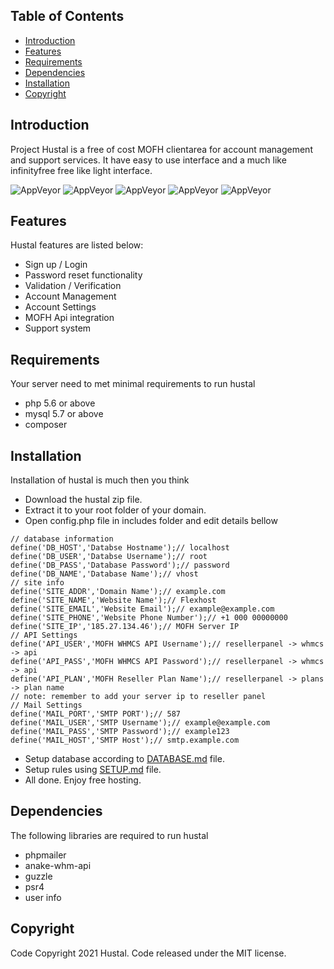 ## Table of Contents
- [Introduction](#introduction) 
- [Features](#features)
- [Requirements](#requirements) 
- [Dependencies](#dependencies)
- [Installation](#installation)
- [Copyright](#copyright-and-license)

## Introduction 
Project Hustal is a free of cost MOFH clientarea for account management and support services. It have easy to use interface and a much like infinityfree free like light interface. 

![AppVeyor](https://img.shields.io/badge/Licence-MIT-lightgrey)
![AppVeyor](https://img.shields.io/badge/Version-v1.0.0-lightgrey)
![AppVeyor](https://img.shields.io/badge/Build-passing-lightgreen)
![AppVeyor](https://img.shields.io/badge/dependencies-php-lightgrey)
![AppVeyor](https://img.shields.io/badge/Interface-light-lightgrey)

## Features
Hustal features are listed below:
- Sign up / Login
- Password reset functionality
- Validation / Verification 
- Account Management 
- Account Settings 
- MOFH Api integration 
- Support system

## Requirements
Your server need to met minimal requirements to run hustal
- php 5.6 or above
- mysql 5.7 or above
- composer

## Installation 
Installation of hustal is much then you think 
- Download the hustal zip file. 
- Extract it to your root folder of your domain. 
- Open config.php file in includes folder and edit details bellow
```
// database information 
define('DB_HOST','Databse Hostname');// localhost
define('DB_USER','Databse Username');// root
define('DB_PASS','Database Password');// password
define('DB_NAME','Database Name');// vhost
// site info
define('SITE_ADDR','Domain Name');// example.com
define('SITE_NAME','Website Name');// Flexhost
define('SITE_EMAIL','Website Email');// example@example.com
define('SITE_PHONE','Website Phone Number');// +1 000 00000000
define('SITE_IP','185.27.134.46');// MOFH Server IP
// API Settings
define('API_USER','MOFH WHMCS API Username');// resellerpanel -> whmcs -> api 
define('API_PASS','MOFH WHMCS API Password');// resellerpanel -> whmcs -> api 
define('API_PLAN','MOFH Reseller Plan Name');// resellerpanel -> plans -> plan name
// note: remember to add your server ip to reseller panel
// Mail Settings
define('MAIL_PORT','SMTP PORT');// 587
define('MAIL_USER','SMTP Username');// example@example.com
define('MAIL_PASS','SMTP Password');// example123
define('MAIL_HOST','SMTP Host');// smtp.example.com
```
- Setup database according to [DATABASE.md](DATABASE.md) file.
- Setup rules using [SETUP.md](SETUP.md) file. 
- All done. Enjoy free hosting.

## Dependencies
The following libraries are required to run hustal
- phpmailer
- anake-whm-api
- guzzle
- psr4
- user info

## Copyright
Code Copyright 2021 Hustal. Code released under the MIT license.


